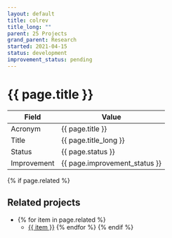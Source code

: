 ```yaml
---
layout: default
title: colrev
title_long: ""
parent: 25 Projects
grand_parent: Research
started: 2021-04-15
status: development
improvement_status: pending
---
```


# {{ page.title }}

Field               | Value
------------------- | ----------------------------------
Acronym             | {{ page.title }}
Title               | {{ page.title_long }}
Status              | {{ page.status }}
Improvement         | {{ page.improvement_status }}

{% if page.related %}
## Related projects 

- {% for item in page.related %}
  - <a href="{{ item }}">{{ item }}</a>
{% endfor %}
{% endif %}
